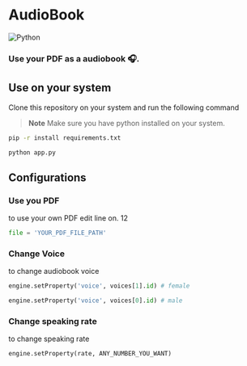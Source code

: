 # AudioBook

![Python](https://img.shields.io/badge/python-3670A0?style=for-the-badge&logo=python&logoColor=ffdd54)

### Use your PDF as a audiobook 🎧.

## Use on your system

Clone this repository on your system and run the following command

> **Note**
> Make sure you have python installed on your system.

```bash
pip -r install requirements.txt
```
```bash
python app.py
```

## Configurations

### Use you PDF

to use your own PDF edit line on. 12

```python
file = 'YOUR_PDF_FILE_PATH'
```

### Change Voice

to change audiobook voice

```python
engine.setProperty('voice', voices[1].id) # female
```
```python
engine.setProperty('voice', voices[0].id) # male
```

### Change speaking rate
to change speaking rate

```python
engine.setProperty(rate, ANY_NUMBER_YOU_WANT)
```
